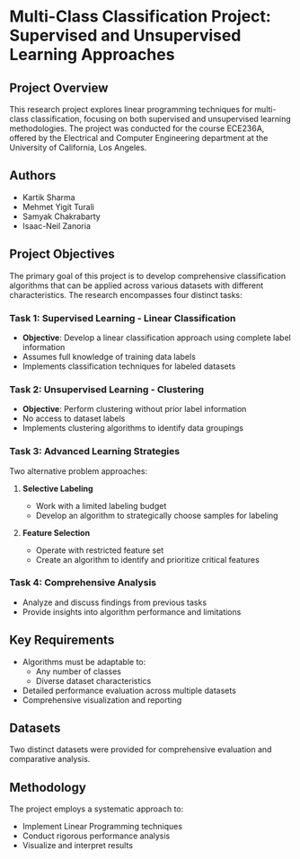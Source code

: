 # Multi-Class Classification Project: Supervised and Unsupervised Learning Approaches

## Project Overview

This research project explores linear programming techniques for multi-class classification, focusing on both supervised and unsupervised learning methodologies. The project was conducted for the course ECE236A, offered by the Electrical and Computer Engineering department at the University of California, Los Angeles.

## Authors

- Kartik Sharma
- Mehmet Yigit Turali
- Samyak Chakrabarty
- Isaac-Neil Zanoria

## Project Objectives

The primary goal of this project is to develop comprehensive classification algorithms that can be applied across various datasets with different characteristics. The research encompasses four distinct tasks:

### Task 1: Supervised Learning - Linear Classification
- **Objective**: Develop a linear classification approach using complete label information
- Assumes full knowledge of training data labels
- Implements classification techniques for labeled datasets

### Task 2: Unsupervised Learning - Clustering
- **Objective**: Perform clustering without prior label information
- No access to dataset labels
- Implements clustering algorithms to identify data groupings

### Task 3: Advanced Learning Strategies
Two alternative problem approaches:
1. **Selective Labeling**
   - Work with a limited labeling budget
   - Develop an algorithm to strategically choose samples for labeling

2. **Feature Selection**
   - Operate with restricted feature set
   - Create an algorithm to identify and prioritize critical features

### Task 4: Comprehensive Analysis
- Analyze and discuss findings from previous tasks
- Provide insights into algorithm performance and limitations

## Key Requirements

- Algorithms must be adaptable to:
  - Any number of classes
  - Diverse dataset characteristics
- Detailed performance evaluation across multiple datasets
- Comprehensive visualization and reporting

## Datasets

Two distinct datasets were provided for comprehensive evaluation and comparative analysis.

## Methodology

The project employs a systematic approach to:
- Implement Linear Programming techniques
- Conduct rigorous performance analysis
- Visualize and interpret results
